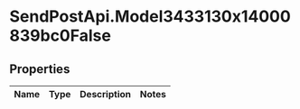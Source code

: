 # SendPostApi.Model3433130x14000839bc0False

## Properties
Name | Type | Description | Notes
------------ | ------------- | ------------- | -------------


